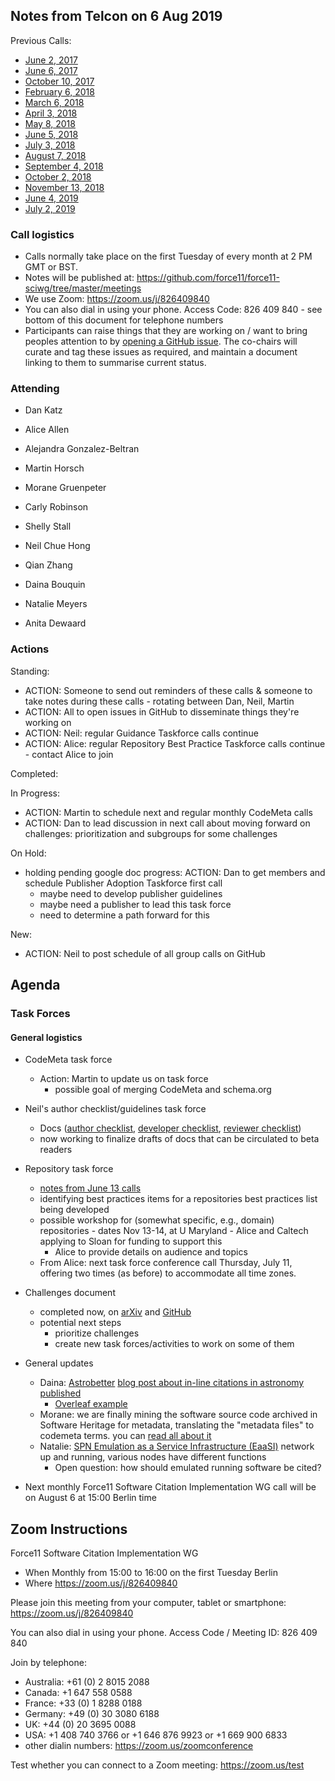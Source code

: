 ## Notes from Telcon on 6 Aug 2019

Previous Calls:
 - [June 2, 2017](https://github.com/force11/force11-sciwg/blob/master/meetings/20170602-Notes.md)
 - [June 6, 2017](https://github.com/force11/force11-sciwg/blob/master/meetings/20170606-Notes.md)
 - [October 10, 2017](https://github.com/force11/force11-sciwg/blob/master/meetings/20171010-Notes.md)
 - [February 6, 2018](https://github.com/force11/force11-sciwg/blob/master/meetings/20180206-Notes.md)
 - [March 6, 2018](https://github.com/force11/force11-sciwg/blob/master/meetings/20180306-Notes.md)
 - [April 3, 2018](https://github.com/force11/force11-sciwg/blob/master/meetings/20180403-Notes.md)
 - [May 8, 2018](https://github.com/force11/force11-sciwg/blob/master/meetings/20180508-Notes.md)
 - [June 5, 2018](https://github.com/force11/force11-sciwg/blob/master/meetings/20180605-Notes.md)
 - [July 3, 2018](https://github.com/force11/force11-sciwg/blob/master/meetings/20180703-Notes.md)
 - [August 7, 2018](https://github.com/force11/force11-sciwg/blob/master/meetings/20180807-Notes.md)
 - [September 4, 2018](https://github.com/force11/force11-sciwg/blob/master/meetings/20180904-Notes.md)
 - [October 2, 2018](https://github.com/force11/force11-sciwg/blob/master/meetings/20181002-Notes.md)
 - [November 13, 2018](https://github.com/force11/force11-sciwg/blob/master/meetings/20181113-Notes.md)
 - [June 4, 2019](https://github.com/force11/force11-sciwg/blob/master/meetings/20190604-Notes.md)
 - [July 2, 2019](https://github.com/force11/force11-sciwg/blob/master/meetings/20190702-Notes.md)

### Call logistics

 - Calls normally take place on the first Tuesday of every month at 2 PM GMT or BST.
 - Notes will be published at: https://github.com/force11/force11-sciwg/tree/master/meetings
 - We use Zoom: https://zoom.us/j/826409840
 - You can also dial in using your phone. Access Code: 826 409 840 - see bottom of this document for telephone numbers
 - Participants can raise things that they are working on / want to bring peoples attention to by [opening a GitHub issue](https://github.com/force11/force11-sciwg/issues). The co-chairs will curate and tag these issues as required, and maintain a document linking to them to summarise current status.

### Attending

 - Dan Katz
 - Alice Allen
 - Alejandra Gonzalez-Beltran
 - Martin Horsch
 
 - Morane Gruenpeter
 - Carly Robinson
 - Shelly Stall
 - Neil Chue Hong
 - Qian Zhang
 - Daina Bouquin
 - Natalie Meyers
 - Anita Dewaard

### Actions

Standing:
 * ACTION: Someone to send out reminders of these calls & someone to take notes during these calls - rotating between Dan, Neil, Martin
 * ACTION: All to open issues in GitHub to disseminate things they're working on
 * ACTION: Neil: regular Guidance Taskforce calls continue
 * ACTION: Alice: regular Repository Best Practice Taskforce calls continue - contact Alice to join

Completed:

In Progress:
 * ACTION: Martin to schedule next and regular monthly CodeMeta calls
 * ACTION: Dan to lead discussion in next call about moving forward on challenges: prioritization and subgroups for some challenges

On Hold: 
 * holding pending google doc progress: ACTION: Dan to get members and schedule Publisher Adoption Taskforce first call
   * maybe need to develop publisher guidelines
   * maybe need a publisher to lead this task force
   * need to determine a path forward for this

New:
 * ACTION: Neil to post schedule of all group calls on GitHub
 
## Agenda


### Task Forces
  
#### General logistics

- CodeMeta task force
  - Action: Martin to update us on task force
    - possible goal of merging CodeMeta and schema.org

- Neil's author checklist/guidelines task force
  - Docs ([author checklist](https://docs.google.com/document/d/1ENisZeQcHdPYDTndE88CKp7gRjpjSUq2ITJ3ZBifHFM/edit?usp=sharing), [developer checklist](https://docs.google.com/document/d/15IiHljWa7Bf55FSdb4reNiIhFmZ7Ai_FmSslLB8o6ig/edit), [reviewer checklist](https://docs.google.com/document/d/1IBax3IGla6VLiY1dIiVH8V0pOJdqIigs8M_4omN0UBo/edit))
  - now working to finalize drafts of docs that can be circulated to beta readers
  
- Repository task force
  - [notes from June 13 calls](https://docs.google.com/document/d/1SWx0FOZHaclVirbzoo3nCo30Qz46tngIZ3uW299N6IU/edit)
  - identifying best practices items for a repositories best practices list being developed
  - possible workshop for (somewhat specific, e.g., domain) repositories - dates Nov 13-14, at U Maryland - Alice and Caltech applying to Sloan for funding to support this
    - Alice to provide details on audience and topics
  - From Alice: next task force conference call Thursday, July 11, offering two times (as before) to accommodate all time zones.
  
- Challenges document
  - completed now, on [arXiv](https://arxiv.org/abs/1905.08674) and [GitHub](https://github.com/force11/force11-sciwg/tree/master/Challenges)
  - potential next steps
    - prioritize challenges
    - create new task forces/activities to work on some of them

- General updates
  - Daina: [Astrobetter](https://www.astrobetter.com) [blog post about in-line citations in astronomy published](https://www.astrobetter.com/blog/2019/07/01/citing-astronomy-software-inline-text-examples/)
    - [Overleaf example](https://www.overleaf.com/read/cnqjkkmvgpnj)
  - Morane: we are finally mining the software source code archived in Software Heritage for metadata, translating the "metadata files" to codemeta terms. you can [read all about it](https://www.softwareheritage.org/2019/05/28/mining-software-metadata-for-80-m-projects-and-even-more/)
  - Natalie: [SPN Emulation as a Service Infrastructure (EaaSI)](https://www.softwarepreservationnetwork.org/eaasi/) network up and running, various nodes have different functions
    - Open question: how should emulated running software be cited?

- Next monthly Force11 Software Citation Implementation WG call will be on August 6 at 15:00 Berlin time

## Zoom Instructions

Force11 Software Citation Implementation WG
 - When    Monthly from 15:00 to 16:00 on the first Tuesday Berlin
 - Where   https://zoom.us/j/826409840

Please join this meeting from your computer, tablet or smartphone: https://zoom.us/j/826409840

You can also dial in using your phone. Access Code / Meeting ID: 826 409 840

Join by telephone: 
 - Australia: +61 (0) 2 8015 2088
 - Canada: +1 647 558 0588
 - France: +33 (0) 1 8288 0188
 - Germany: +49 (0) 30 3080 6188
 - UK: +44 (0) 20 3695 0088
 - USA: +1 408 740 3766 or +1 646 876 9923 or +1 669 900 6833
 - other dialin numbers: https://zoom.us/zoomconference
 
 Test whether you can connect to a Zoom meeting: https://zoom.us/test
